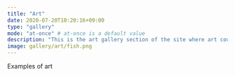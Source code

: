```yaml
---
title: "Art"
date: 2020-07-20T10:20:16+09:00
type: "gallery"
mode: "at-once" # at-once is a default value
description: "This is the art gallery section of the site where art could be displayed. This is an option that I may remove as it seems redundant"
image: gallery/art/fish.png
---
```


Examples of art
